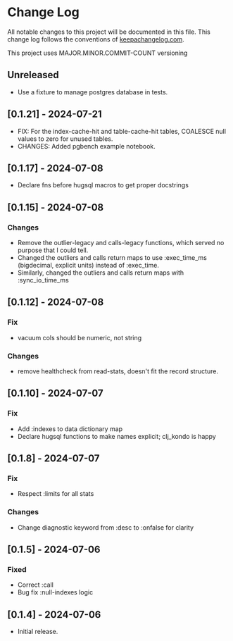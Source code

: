 # Change Log
All notable changes to this project will be documented in this file. 
This change log follows the conventions of [keepachangelog.com](http://keepachangelog.com/).

This project uses MAJOR.MINOR.COMMIT-COUNT versioning

## Unreleased

- Use a fixture to manage postgres database in tests.

## [0.1.21] - 2024-07-21

- FIX: For the index-cache-hit and table-cache-hit tables, COALESCE null values to zero for unused tables.
- CHANGES: Added pgbench example notebook.

## [0.1.17] - 2024-07-08

- Declare fns before hugsql macros to get proper docstrings

## [0.1.15] - 2024-07-08

### Changes

- Remove the outlier-legacy and calls-legacy functions, which served no purpose that I could tell.
- Changed the outliers and calls return maps to use :exec_time_ms (bigdecimal, explicit units) instead of :exec_time.
- Similarly, changed the outliers and calls return maps with :sync_io_time_ms

## [0.1.12] - 2024-07-08

### Fix

- vacuum cols should be numeric, not string

### Changes

- remove healthcheck from read-stats, doesn't fit the record structure.

## [0.1.10] - 2024-07-07

### Fix

- Add :indexes to data dictionary map
- Declare hugsql functions to make names explicit; clj_kondo is happy

## [0.1.8] - 2024-07-07

### Fix

- Respect :limits for all stats

### Changes

- Change diagnostic keyword from :desc to :onfalse for clarity

## [0.1.5] - 2024-07-06

### Fixed

- Correct :call
- Bug fix :null-indexes logic

## [0.1.4] - 2024-07-06

- Initial release.

